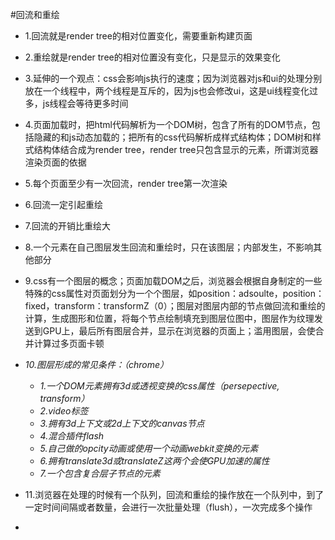#回流和重绘
- 1.回流就是render tree的相对位置变化，需要重新构建页面
- 2.重绘就是render tree的相对位置没有变化，只是显示的效果变化
- 3.延伸的一个观点：css会影响js执行的速度；因为浏览器对js和ui的处理分别放在一个线程中，两个线程是互斥的，因为js也会修改ui，这是ui线程变化过多，js线程会等待更多时间
- 4.页面加载时，把html代码解析为一个DOM树，包含了所有的DOM节点，包括隐藏的和js动态加载的；把所有的css代码解析成样式结构体；DOM树和样式结构体结合成为render tree，render tree只包含显示的元素，所谓浏览器渲染页面的依据
- 5.每个页面至少有一次回流，render tree第一次渲染
- 6.回流一定引起重绘
- 7.回流的开销比重绘大
- 8.一个元素在自己图层发生回流和重绘时，只在该图层；内部发生，不影响其他部分
- 9.css有一个图层的概念；页面加载DOM之后，浏览器会根据自身制定的一些特殊的css属性对页面划分为一个个图层，如position：adsoulte，position：fixed，transform：transformZ（0）；图层对图层内部的节点做回流和重绘的计算，生成图形和位置，将每个节点绘制填充到图层位图中，图层作为纹理发送到GPU上，最后所有图层合并，显示在浏览器的页面上；滥用图层，会使合并计算过多页面卡顿
- *10.图层形成的常见条件：（chrome）*
   - *1.一个DOM元素拥有3d或透视变换的css属性（persepective, transform）*
   - *2.video标签*
   - *3.拥有3d上下文或2d上下文的canvas节点*
   - *4.混合插件flash*
   - *5.自己做的opcity动画或使用一个动画webkit变换的元素*
   - *6.拥有translate3d或translateZ这两个会使GPU加速的属性*
   - *7.一个包含复合层子节点的元素*
   
- 11.浏览器在处理的时候有一个队列，回流和重绘的操作放在一个队列中，到了一定时间间隔或者数量，会进行一次批量处理（flush），一次完成多个操作
-
